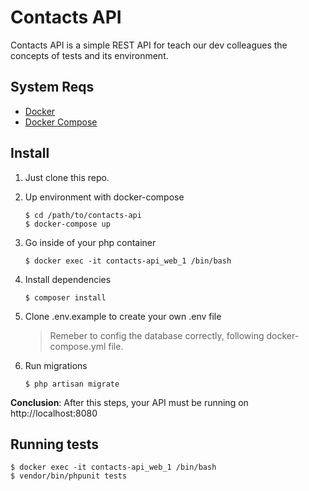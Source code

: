 # Contacts API

Contacts API is a simple REST API for teach our dev colleagues the concepts
of tests and its environment.

## System Reqs
- [Docker](https://www.docker.com/)
- [Docker Compose](https://docs.docker.com/compose/)
## Install

1. Just clone this repo.
2. Up environment with docker-compose
    ```
    $ cd /path/to/contacts-api
    $ docker-compose up
    ```
3. Go inside of your php container
    ```
    $ docker exec -it contacts-api_web_1 /bin/bash
    ```
4. Install dependencies
    ```
    $ composer install
    ```

5. Clone .env.example to create your own .env file
    > Remeber to config the database correctly,
    > following docker-compose.yml file.

6. Run migrations
    ````
    $ php artisan migrate
   
**Conclusion**: After this steps, your API must be running on http://localhost:8080


## Running tests
````
$ docker exec -it contacts-api_web_1 /bin/bash
$ vendor/bin/phpunit tests
````
